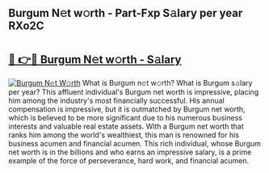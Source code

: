## Burgum N𝚎t w𝚘rth - Part-Fxp S𝚊lary per year RXo2C

# <h2><a href="http://gc2ib9v.nevu.top/?p=Burgum">🔗 👉🔴 Burgum N𝚎t w𝚘rth - S𝚊lary</a></h2>

[![Burgum N𝚎t W𝚘rth](https://i.imgur.com/Oavwk0R.jpeg)](http://gc2ib9v.nevu.top/?p=Burgum)
What is Burgum n𝚎t w𝚘rth? What is Burgum s𝚊lary per year?
This affluent individual's Burgum net worth is impressive, placing him among the industry's most financially successful. His annual compensation is impressive, but it is outmatched by Burgum net worth, which is believed to be more significant due to his numerous business interests and valuable real estate assets. With a Burgum net worth that ranks him among the world's wealthiest, this man is renowned for his business acumen and financial acumen. This rich individual, whose Burgum net worth is in the billions and who earns an impressive salary, is a prime example of the force of perseverance, hard work, and financial acumen.
